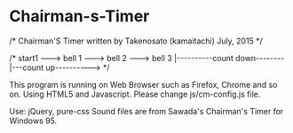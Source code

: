 # Chairman-s-Timer

/*
 Chairman'S Timer
 written by Takenosato (kamaitachi)
 July, 2015
*/

/* 
  start1  --->  bell 1  --->  bell 2  --->  bell 3
  |----------count down--------|---count up---------->
*/


This program is running on Web Browser such as Firefox, Chrome and so on.
Using HTML5 and Javascript.
Please change js/cm-config.js file.

Use: jQuery, pure-css
Sound files are from Sawada's Chairman's Timer for Windows 95. 
